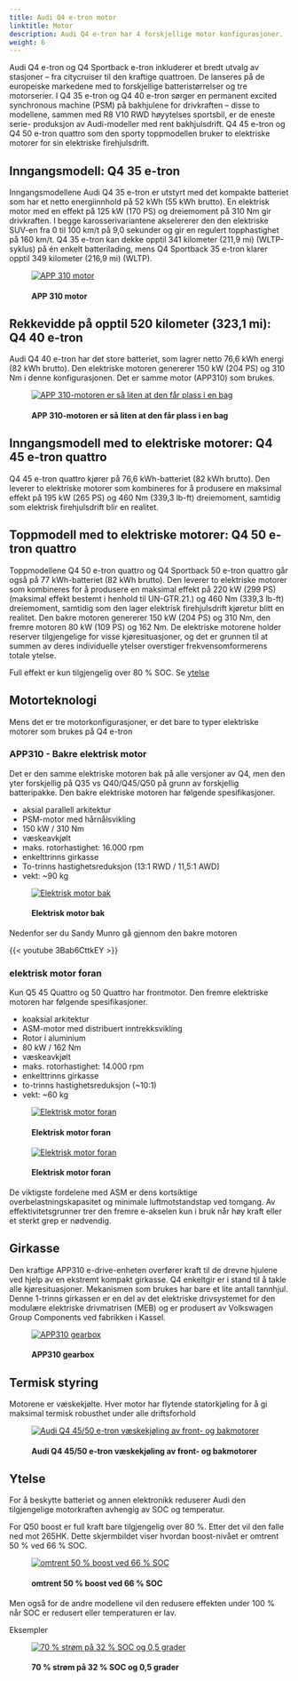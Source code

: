 ```yaml
---
title: Audi Q4 e-tron motor
linktitle: Motor
description: Audi Q4 e-tron har 4 forskjellige motor konfigurasjoner.
weight: 6
---
```

<!-- markdownlint-disable MD033 -->
Audi Q4 e-tron og Q4 Sportback e-tron inkluderer et bredt utvalg av stasjoner – fra citycruiser til den kraftige quattroen. De lanseres på de europeiske markedene med to forskjellige batteristørrelser og tre motorserier. I Q4 35 e-tron og Q4 40 e-tron sørger en permanent excited synchronous machine (PSM) på bakhjulene for drivkraften – disse to modellene, sammen med R8 V10 RWD høyytelses sportsbil, er de eneste serie- produksjon av Audi-modeller med rent bakhjulsdrift. Q4 45 e-tron og Q4 50 e-tron quattro som den sporty toppmodellen bruker to elektriske motorer for sin elektriske firehjulsdrift.

## Inngangsmodell: Q4 35 e-tron

Inngangsmodellene Audi Q4 35 e-tron er utstyrt med det kompakte batteriet som har et netto energiinnhold på 52 kWh (55 kWh brutto). En elektrisk motor med en effekt på 125 kW (170 PS) og
dreiemoment på 310 Nm gir drivkraften. I begge karosserivariantene akselererer den den elektriske SUV-en fra 0 til 100 km/t på 9,0 sekunder og gir en regulert topphastighet på 160 km/t.
Q4 35 e-tron kan dekke opptil 341 kilometer (211,9 mi) (WLTP-syklus) på én enkelt batterilading, mens Q4 Sportback 35 e-tron klarer opptil 349 kilometer (216,9 mi) (WLTP).

<figure>
    <a href="https://media.electrichasgoneaudi.net/multimedia/models/q4-e-tron/drivetrain/motor/app310b.jpg">
        <img src="https://media.electrichasgoneaudi.net/multimedia/models/q4-e-tron/drivetrain/motor/app310bs.jpg"
        alt="APP 310 motor" title="APP 310 motor">
    </a>
    <figcaption><h4>APP 310 motor</h4></figcaption>
</figure>

## Rekkevidde på opptil 520 kilometer (323,1 mi): Q4 40 e-tron

Audi Q4 40 e-tron har det store batteriet, som lagrer netto 76,6 kWh energi (82 kWh brutto).
Den elektriske motoren genererer 150 kW (204 PS) og 310 Nm i denne konfigurasjonen. Det er samme motor (APP310) som brukes.

<figure>
    <a href="https://media.electrichasgoneaudi.net/multimedia/models/q4-e-tron/drivetrain/motor/app310bag.jpg">
        <img src="https://media.electrichasgoneaudi.net/multimedia/models/q4-e-tron/drivetrain/motor/app310bags.jpg"
        alt="APP 310-motoren er så liten at den får plass i en bag" title="APP 310-motoren er så liten at den får plass i en bag">
    </a>
    <figcaption><h4>APP 310-motoren er så liten at den får plass i en bag</h4></figcaption>
</figure>

## Inngangsmodell med to elektriske motorer: Q4 45 e-tron quattro

Q4 45 e-tron quattro kjører på 76,6 kWh-batteriet (82 kWh brutto). Den leverer to elektriske motorer som kombineres for å produsere en maksimal effekt på 195 kW (265 PS) og 460 Nm (339,3 lb-ft) dreiemoment, samtidig som elektrisk firehjulsdrift blir en realitet.

## Toppmodell med to elektriske motorer: Q4 50 e-tron quattro

Toppmodellene Q4 50 e-tron quattro og Q4 Sportback 50 e-tron quattro går også på 77 kWh-batteriet (82 kWh brutto). Den leverer to elektriske motorer som kombineres for å produsere en maksimal effekt på 220 kW (299 PS) (maksimal effekt bestemt i henhold til UN-GTR.21.) og 460 Nm (339,3 lb-ft) dreiemoment, samtidig som den lager elektrisk firehjulsdrift kjøretur blitt en realitet. Den bakre motoren genererer 150 kW (204 PS) og 310 Nm, den fremre motoren 80 kW (109 PS) og 162 Nm. De elektriske motorene holder reserver tilgjengelige for visse kjøresituasjoner, og det er grunnen til at summen av deres individuelle ytelser overstiger frekvensomformerens totale ytelse.

Full effekt er kun tilgjengelig over 80 % SOC. Se [ytelse](#ytelse)

## Motorteknologi

Mens det er tre motorkonfigurasjoner, er det bare to typer elektriske motorer som brukes på Q4 e-tron

### APP310 - Bakre elektrisk motor

Det er den samme elektriske motoren bak på alle versjoner av Q4, men den yter forskjellig
på Q35 vs Q40/Q45/Q50 på grunn av forskjellig batteripakke. Den bakre elektriske motoren har følgende spesifikasjoner.

- aksial parallell arkitektur
- PSM-motor med hårnålsvikling
- 150 kW / 310 Nm
- væskeavkjølt
- maks. rotorhastighet: 16.000 rpm
- enkelttrinns girkasse
- To-trinns hastighetsreduksjon (13:1 RWD / 11,5:1 AWD)
- vekt: ~90 kg

<figure>
    <a href="https://media.electrichasgoneaudi.net/multimedia/models/q4-e-tron/drivetrain/motor/rearmotor_1.jpg">
        <img src="https://media.electrichasgoneaudi.net/multimedia/models/q4-e-tron/drivetrain/motor/rearmotor_1s.jpg"
        alt="Elektrisk motor bak" title="Elektrisk motor bak">
    </a>
    <figcaption><h4>Elektrisk motor bak</h4></figcaption>
</figure>

Nedenfor ser du Sandy Munro gå gjennom den bakre motoren

{{< youtube 3Bab6CttkEY >}}

### elektrisk motor foran

Kun Q5 45 Quattro og 50 Quattro har frontmotor. Den fremre elektriske motoren har følgende spesifikasjoner.

- koaksial arkitektur
- ASM-motor med distribuert inntrekksvikling
- Rotor i aluminium
- 80 kW / 162 Nm
- væskeavkjølt
- maks. rotorhastighet: 14.000 rpm
- enkelttrinns girkasse
- to-trinns hastighetsreduksjon (~10:1)
- vekt: ~60 kg

<figure>
    <a href="https://media.electrichasgoneaudi.net/multimedia/models/q4-e-tron/drivetrain/motor/frontmotor_1.jpg">
        <img src="https://media.electrichasgoneaudi.net/multimedia/models/q4-e-tron/drivetrain/motor/frontmotor_1s.jpg"
        alt="Elektrisk motor foran" title="Elektrisk motor foran">
    </a>
    <figcaption><h4>Elektrisk motor foran</h4></figcaption>
</figure>

<figure>
    <a href="https://media.electrichasgoneaudi.net/multimedia/models/q4-e-tron/drivetrain/motor/frontmotor_2.jpg">
        <img src="https://media.electrichasgoneaudi.net/multimedia/models/q4-e-tron/drivetrain/motor/frontmotor_2s.jpg"
        alt="Elektrisk motor foran" title="Elektrisk motor foran">
    </a>
    <figcaption><h4>Elektrisk motor foran</h4></figcaption>
</figure>

De viktigste fordelene med ASM er dens kortsiktige overbelastningskapasitet og minimale luftmotstandstap ved tomgang. Av effektivitetsgrunner trer den fremre e-akselen kun i bruk når høy kraft eller et sterkt grep er nødvendig.

## Girkasse

Den kraftige APP310 e-drive-enheten overfører kraft til de drevne hjulene ved hjelp av en ekstremt kompakt girkasse. Q4 enkeltgir er i stand til å takle alle kjøresituasjoner. Mekanismen som brukes har bare et lite antall tannhjul. Denne 1-trinns girkassen er en del av det elektriske drivsystemet for den modulære elektriske drivmatrisen (MEB) og er produsert av Volkswagen Group Components ved fabrikken i Kassel.

<figure>
    <a href="https://media.electrichasgoneaudi.net/multimedia/models/q4-e-tron/drivetrain/motor/gearbox.jpg">
        <img src="https://media.electrichasgoneaudi.net/multimedia/models/q4-e-tron/drivetrain/motor/gearboxs.jpg"
        alt="APP310 gearbox" title="APP310 gearbox">
    </a>
    <figcaption><h4>APP310 gearbox</h4></figcaption>
</figure>

## Termisk styring

Motorene er væskekjølte. Hver motor har flytende statorkjøling for å gi maksimal termisk robusthet under alle driftsforhold

<figure>
    <a href="https://media.electrichasgoneaudi.net/multimedia/models/q4-e-tron/drivetrain/motor/cooling.jpg">
        <img src="https://media.electrichasgoneaudi.net/multimedia/models/q4-e-tron/drivetrain/motor/coolings.jpg"
        alt="Audi Q4 45/50 e-tron væskekjøling av front- og bakmotorer" title="Audi Q4 45/50 e-tron væskekjøling av front- og bakmotorer">
    </a>
    <figcaption><h4>Audi Q4 45/50 e-tron væskekjøling av front- og bakmotorer</h4></figcaption>
</figure>

## Ytelse

For å beskytte batteriet og annen elektronikk reduserer Audi den tilgjengelige motorkraften avhengig av SOC og temperatur.

For Q50 boost er full kraft bare tilgjengelig over 80 %. Etter det vil den falle ned mot 265HK. Dette skjermbildet viser hvordan boost-nivået er omtrent 50 % ved 66 % SOC.

<figure>
    <a href="https://media.electrichasgoneaudi.net/multimedia/models/q4-e-tron/drivetrain/motor/boost.jpg">
        <img src="https://media.electrichasgoneaudi.net/multimedia/models/q4-e-tron/drivetrain/motor/boosts.jpg"
        alt="omtrent 50 % boost ved 66 % SOC" title="omtrent 50 % boost ved 66 % SOC">
    </a>
    <figcaption><h4>omtrent 50 % boost ved 66 % SOC</h4></figcaption>
</figure>

Men også for de andre modellene vil den redusere effekten under 100 % når SOC er redusert eller temperaturen er lav.

Eksempler

<figure>
    <a href="https://media.electrichasgoneaudi.net/multimedia/models/q4-e-tron/drivetrain/motor/vc2.jpg">
        <img src="https://media.electrichasgoneaudi.net/multimedia/models/q4-e-tron/drivetrain/motor/vc2s.jpg"
        alt="70 % strøm på 32 % SOC og 0,5 grader" title="70 % strøm på 32 % SOC og 0,5 grader">
    </a>
    <figcaption><h4>70 % strøm på 32 % SOC og 0,5 grader</h4></figcaption>
</figure>
